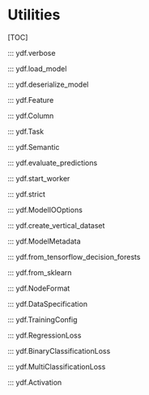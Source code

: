 # Utilities

[TOC]

::: ydf.verbose

::: ydf.load_model

::: ydf.deserialize_model

::: ydf.Feature

::: ydf.Column

::: ydf.Task

::: ydf.Semantic

::: ydf.evaluate_predictions

::: ydf.start_worker

::: ydf.strict

<!---
 May cause issues with the public documentation build, disable temporarily.
# ::: ydf.Evaluation
-->

::: ydf.ModelIOOptions

::: ydf.create_vertical_dataset

::: ydf.ModelMetadata

::: ydf.from_tensorflow_decision_forests

::: ydf.from_sklearn

::: ydf.NodeFormat

::: ydf.DataSpecification

::: ydf.TrainingConfig

::: ydf.RegressionLoss

::: ydf.BinaryClassificationLoss

::: ydf.MultiClassificationLoss

::: ydf.Activation
